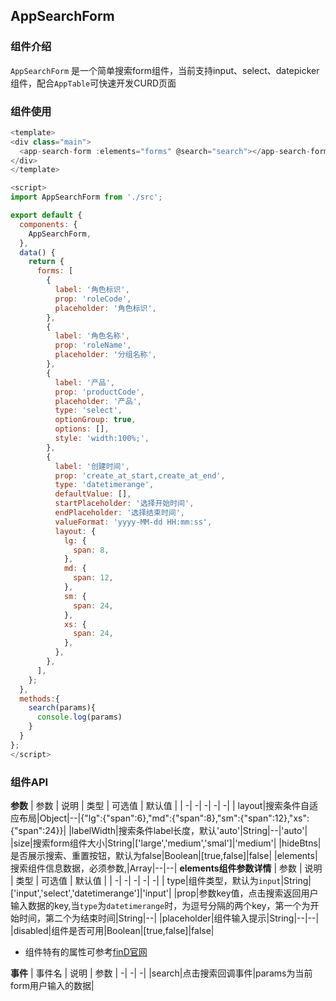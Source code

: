 ## AppSearchForm
### 组件介绍
`AppSearchForm` 是一个简单搜索form组件，当前支持input、select、datepicker组件，配合`AppTable`可快速开发CURD页面

### 组件使用
```javascript
<template>
<div class="main">
  <app-search-form :elements="forms" @search="search"></app-search-form>
</div>
</template>

<script>
import AppSearchForm from './src';

export default {
  components: {
    AppSearchForm,
  },
  data() {
    return {
      forms: [
        {
          label: '角色标识',
          prop: 'roleCode',
          placeholder: '角色标识',
        },
        {
          label: '角色名称',
          prop: 'roleName',
          placeholder: '分组名称',
        },
        {
          label: '产品',
          prop: 'productCode',
          placeholder: '产品',
          type: 'select',
          optionGroup: true,
          options: [],
          style: 'width:100%;',
        },
        {
          label: '创建时间',
          prop: 'create_at_start,create_at_end',
          type: 'datetimerange',
          defaultValue: [],
          startPlaceholder: '选择开始时间',
          endPlaceholder: '选择结束时间',
          valueFormat: 'yyyy-MM-dd HH:mm:ss',
          layout: {
            lg: {
              span: 8,
            },
            md: {
              span: 12,
            },
            sm: {
              span: 24,
            },
            xs: {
              span: 24,
            },
          },
        },
      ],
    };
  },
  methods:{
    search(params){
      console.log(params)
    }
  }
};
</script>
```
### 组件API
**参数**
| 参数 | 说明 | 类型 | 可选值 | 默认值 |
| -| -| -| -| -|
| layout|搜索条件自适应布局|Object|--|{"lg":{"span":6},"md":{"span":8},"sm":{"span":12},"xs":{"span":24}}|
|labelWidth|搜索条件label长度，默认'auto'|String|--|'auto'|
|size|搜索form组件大小|String|['large','medium','smal']|'medium'|
|hideBtns|是否展示搜索、重置按钮，默认为false|Boolean|[true,false]|false|
|elements|搜索组件信息数据，必须参数,|Array|--|--|
**elements组件参数详情**
| 参数 | 说明 | 类型 | 可选值 | 默认值 |
| -| -| -| -| -|
| type|组件类型，默认为`input`|String|['input','select','datetimerange']|'input'|
|prop|参数key值，点击搜索返回用户输入数据的key,当`type`为`datetimerange`时，为逗号分隔的两个key，第一个为开始时间，第二个为结束时间|String|--|
|placeholder|组件输入提示|String|--|--|
|disabled|组件是否可用|Boolean|[true,false]|false|
* 组件特有的属性可参考[finD官网](http://find.jdfmgt.com/assembly/)

**事件**
| 事件名 | 说明 | 参数
| -| -| -|
|search|点击搜索回调事件|params为当前form用户输入的数据|